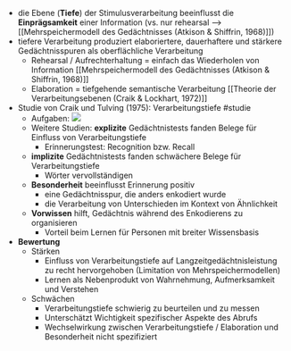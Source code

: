 - die Ebene (**Tiefe**) der Stimulusverarbeitung beeinflusst die **Einprägsamkeit** einer Information (vs. nur rehearsal --> [[Mehrspeichermodell des Gedächtnisses (Atkison & Shiffrin, 1968)]])
- tiefere Verarbeitung produziert elaboriertere, dauerhaftere und stärkere Gedächtnisspuren als oberflächliche Verarbeitung
    - Rehearsal / Aufrechterhaltung = einfach das Wiederholen von Information [[Mehrspeichermodell des Gedächtnisses (Atkison & Shiffrin, 1968)]]
    - Elaboration = tiefgehende semantische Verarbeitung [[Theorie der Verarbeitungsebenen (Craik & Lockhart, 1972)]]
- Studie von Craik und Tulving (1975): Verarbeitungstiefe #studie
    - Aufgaben: ![](https://firebasestorage.googleapis.com/v0/b/firescript-577a2.appspot.com/o/imgs%2Fapp%2Fssoenksen%2F4Q72WP8T8C.png?alt=media&token=5956eb83-7155-4499-9dba-f7b14b32d49b)
    - Weitere Studien: **explizite** Gedächtnistests fanden Belege für Einfluss von Verarbeitungstiefe 
        - Erinnerungstest: Recognition bzw. Recall
    - **implizite** Gedächtnistests fanden schwächere Belege für Verarbeitungstiefe
        - Wörter vervollständigen
    - **Besonderheit** beeinflusst Erinnerung positiv
        - eine Gedächtnisspur, die anders enkodiert wurde
        - die Verarbeitung von Unterschieden im Kontext von Ähnlichkeit
    - **Vorwissen** hilft, Gedächtnis während des Enkodierens zu organisieren 
        - Vorteil beim Lernen für Personen mit breiter Wissensbasis
- __Bewertung__
    - Stärken
        - Einfluss von Verarbeitungstiefe auf Langzeitgedächtnisleistung zu recht hervorgehoben (Limitation von Mehrspeichermodellen)
        - Lernen als Nebenprodukt von Wahrnehmung, Aufmerksamkeit und Verstehen
    - Schwächen
        - Verarbeitungstiefe schwierig zu beurteilen und zu messen 
        - Unterschätzt Wichtigkeit spezifischer Aspekte des Abrufs 
        - Wechselwirkung zwischen Verarbeitungstiefe / Elaboration und Besonderheit nicht spezifiziert
